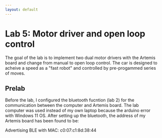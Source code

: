```yaml
---
layout: default
---
```


# Lab 5: Motor driver and open loop control

The goal of the lab is to implement two dual motor drivers with the Artemis board and change from manual to open loop control. The car is designed to acheive a speed as a "fast robot" and controlled by pre-progammed series of moves. 

## Prelab
Before the lab, I configured the bluetooth fucntion (lab 2) for the communication between the computer and Artemis board. The lab computer was used instead of my own laptop because the arduino error with Windows 11 OS. After setting up the bluetooth, the address of my Artemis board has been found to be:

Advertising BLE with MAC: c0:07:c1:8d:38:44
